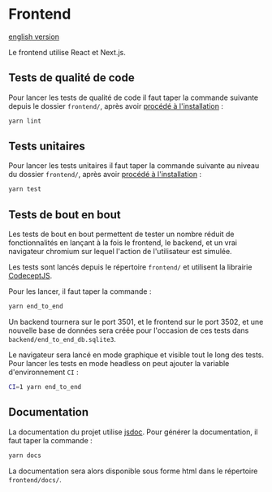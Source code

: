 # Frontend

[english version](README_en.md)

Le frontend utilise React et Next.js.

## Tests de qualité de code

Pour lancer les tests de qualité de code il faut taper la commande suivante depuis le dossier `frontend/`, après avoir [procédé à l'installation](../README.md#frontend) :

```bash
yarn lint
```

## Tests unitaires

Pour lancer les tests unitaires il faut taper la commande suivante au niveau du dossier `frontend/`, après avoir [procédé à l'installation](../README.md#frontend) :

```bash
yarn test
```

## Tests de bout en bout

Les tests de bout en bout permettent de tester un nombre réduit de fonctionnalités en lançant à la fois le frontend, le backend, et un vrai navigateur chromium sur lequel l'action de l'utilisateur est simulée.

Les tests sont lancés depuis le répertoire `frontend/` et utilisent la librairie [CodeceptJS](https://codecept.io/).

Pour les lancer, il faut taper la commande :

```bash
yarn end_to_end
```

Un backend tournera sur le port 3501, et le frontend sur le port 3502, et une nouvelle base de données sera créée pour l'occasion de ces tests dans `backend/end_to_end_db.sqlite3`.

Le navigateur sera lancé en mode graphique et visible tout le long des tests. Pour lancer les tests en mode headless on peut ajouter la variable d'environnement `CI` :

```bash
CI=1 yarn end_to_end
```

## Documentation

La documentation du projet utilise [jsdoc](https://github.com/jsdoc/jsdoc).
Pour générer la documentation, il faut taper la commande :

```bash
yarn docs
```

La documentation sera alors disponible sous forme html dans le répertoire `frontend/docs/`.

